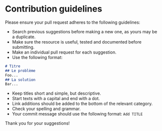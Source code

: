 # Contribution guidelines

Please ensure your pull request adheres to the following guidelines:
- Search previous suggestions before making a new one, as yours may be a duplicate.
- Make sure the resource is useful, tested and documented before submitting.
- Make an individual pull request for each suggestion.
- Use the following format:
```md
# Titre
## Le problème
Foo...
## La solution
Bar...
```
- Keep titles short and simple, but descriptive.
- Start texts with a capital and end with a dot.
- Link additions should be added to the bottom of the relevant category.
- Check your spelling and grammar.
- Your commit message should use the following format: `Add TITLE`

Thank you for your suggestions!
